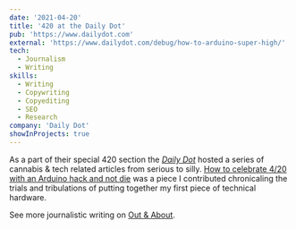 ```yaml
---
date: '2021-04-20'
title: '420 at the Daily Dot'
pub: 'https://www.dailydot.com'
external: 'https://www.dailydot.com/debug/how-to-arduino-super-high/'
tech:
  - Journalism
  - Writing
skills:
  - Writing
  - Copywriting
  - Copyediting
  - SEO
  - Research
company: 'Daily Dot'
showInProjects: true
---
```


As a part of their special 420 section the [_Daily Dot_](https://www.dailydot.com/) hosted a series of cannabis & tech related articles from serious to silly. [How to celebrate 4/20 with an Arduino hack and not die](https://www.dailydot.com/debug/how-to-arduino-super-high/) was a piece I contributed chronicaling the trials and tribulations of putting together my first piece of technical hardware.

See more journalistic writing on [Out & About](https://outandabout.space/additional-published-writing/).
